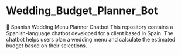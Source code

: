 # Wedding_Budget_Planner_Bot
🥂 Spanish Wedding Menu Planner Chatbot This repository contains a Spanish-language chatbot developed for a client based in Spain. The chatbot helps users plan a wedding menu and calculate the estimated budget based on their selections.
